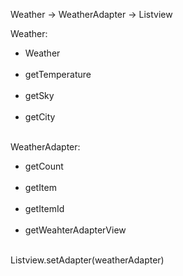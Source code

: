 
Weather -> WeatherAdapter -> Listview </br>

Weather:</br>
<ul>
  <li>Weather</li></br>
  <li>getTemperature</li></br>
  <li>getSky</li></br>
  <li>getCity</li></br>
</ul>

WeatherAdapter: </br>
<ul>
  <li>getCount</li></br>
  <li>getItem</li></br>
  <li>getItemId</li></br>
  <li>getWeahterAdapterView</li></br>
</ul>  

Listview.setAdapter(weatherAdapter)
  

